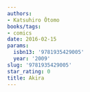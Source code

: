 ```yaml
---
authors:
- Katsuhiro Ōtomo
books/tags:
- comics
date: 2016-02-15
params:
  isbn13: '9781935429005'
  year: '2009'
slug: '9781935429005'
star_rating: 0
title: Akira
---
```


<!--more-->
